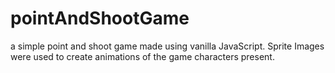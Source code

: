 # pointAndShootGame
a simple point and shoot game made using vanilla JavaScript. Sprite Images were used to create animations of the game characters present.
